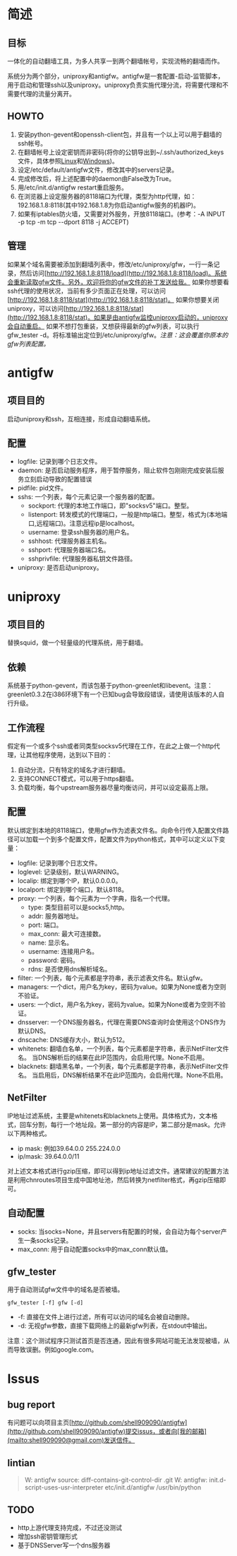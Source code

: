 # 简述 #

## 目标 ##

一体化的自动翻墙工具，为多人共享一到两个翻墙帐号，实现流畅的翻墙而作。

系统分为两个部分，uniproxy和antigfw。antigfw是一套配置-启动-监管脚本，用于启动和管理ssh以及uniproxy。uniproxy负责实施代理分流，将需要代理和不需要代理的流量分离开。

## HOWTO ##

1. 安装python-gevent和openssh-client包，并且有一个以上可以用于翻墙的ssh帐号。
2. 在翻墙帐号上设定密钥而非密码(将你的公钥导出到~/.ssh/authorized_keys文件，具体参照[Linux](http://blog.yening.cn/2006/10/30/187.html)和[Windows](http://butian.org/knowledge/linux/1632.html))。
3. 设定/etc/default/antigfw文件，修改其中的servers记录。
4. 完成修改后，将上述配置中的daemon由False改为True。
5. 用/etc/init.d/antigfw restart重启服务。
6. 在浏览器上设定服务器的8118端口为代理，类型为http代理，如：192.168.1.8:8118(其中192.168.1.8为你启动antigfw服务的机器IP)。
7. 如果有iptables防火墙，又需要对外服务，开放8118端口。(参考：-A INPUT -p tcp -m tcp --dport 8118 -j ACCEPT)

## 管理 ##

如果某个域名需要被添加到翻墙列表中，修改/etc/uniproxy/gfw，一行一条记录，然后访问[http://192.168.1.8:8118/load](http://192.168.1.8:8118/load)。系统会重新读取gfw文件。另外，欢迎将你的gfw文件的补丁发送给我。
如果你想要看ssh代理的使用状况，当前有多少页面正在处理，可以访问[http://192.168.1.8:8118/stat](http://192.168.1.8:8118/stat)。
如果你想要关闭uniproxy，可以访问[http://192.168.1.8:8118/stat](http://192.168.1.8:8118/stat)。如果是由antigfw监控uniproxy启动的，uniproxy会自动重启。
如果不想打包重装，又想获得最新的gfw列表，可以执行gfw_tester -d。将标准输出定位到/etc/uniproxy/gfw。*注意：这会覆盖你原本的gfw列表配置。*

# antigfw #

## 项目目的 ##

启动uniproxy和ssh，互相连接，形成自动翻墙系统。

## 配置 ##

* logfile: 记录到哪个日志文件。
* daemon: 是否启动服务程序，用于暂停服务，阻止软件包刚刚完成安装后服务立刻启动导致的配置错误
* pidfile: pid文件。
* sshs: 一个列表，每个元素记录一个服务器的配置。
  * sockport: 代理的本地工作端口，即"socksv5"端口。整型。
  * listenport: 转发模式的代理端口，一般是http端口。整型，格式为(本地端口,远程端口)。注意远程ip是localhost。
  * username: 登录ssh服务器的用户名。
  * sshhost: 代理服务器主机名。
  * sshport: 代理服务器端口名。
  * sshprivfile: 代理服务器私钥文件路径。
* uniproxy: 是否启动uniproxy。

# uniproxy #

## 项目目的 ##

替换squid，做一个轻量级的代理系统，用于翻墙。

## 依赖 ##

系统基于python-gevent，而该包基于python-greenlet和libevent。注意：greenlet0.3.2在i386环境下有一个已知bug会导致段错误，请使用该版本的人自行升级。

## 工作流程 ##

假定有一个或多个ssh或者同类型socksv5代理在工作，在此之上做一个http代理，让其他程序使用，达到以下目的：

1. 自动分流，只有特定的域名才进行翻墙。
2. 支持CONNECT模式，可以用于https翻墙。
3. 负载均衡，每个upstream服务器尽量均衡访问，并可以设定最高上限。

## 配置 ##

默认绑定到本地的8118端口，使用gfw作为滤表文件名。向命令行传入配置文件路径可以加载一个到多个配置文件，配置文件为python格式，其中可以定义以下变量：

* logfile: 记录到哪个日志文件。
* loglevel: 记录级别，默认WARNING。
* localip: 绑定到哪个IP，默认0.0.0.0。
* localport: 绑定到哪个端口，默认8118。
* proxy: 一个列表，每个元素为一个字典，指名一个代理。
  * type: 类型目前可以是socks5,http。
  * addr: 服务器地址。
  * port: 端口。
  * max\_conn: 最大可连接数。
  * name: 显示名。
  * username: 连接用户名。
  * password: 密码。
  * rdns: 是否使用dns解析域名。
* filter: 一个列表，每个元素都是字符串，表示滤表文件名。默认gfw。
* managers: 一个dict，用户名为key，密码为value。如果为None或者为空则不验证。
* users: 一个dict，用户名为key，密码为value。如果为None或者为空则不验证。
* dnsserver: 一个DNS服务器名，代理在需要DNS查询时会使用这个DNS作为默认DNS。
* dnscache: DNS缓存大小，默认为512。
* whitenets: 翻墙白名单，一个列表，每个元素都是字符串，表示NetFilter文件名。
  当DNS解析后的结果在此IP范围内，会启用代理。None不启用。
* blacknets: 翻墙黑名单，一个列表，每个元素都是字符串，表示NetFilter文件名。
  当启用后，DNS解析结果不在此IP范围内，会启用代理。None不启用。

## NetFilter ##

IP地址过滤系统，主要是whitenets和blacknets上使用。具体格式为，文本格式，回车分割，每行一个地址段。第一部分的内容是IP，第二部分是mask。允许以下两种格式。

* ip mask: 例如39.64.0.0 255.224.0.0
* ip/mask: 39.64.0.0/11

对上述文本格式进行gzip压缩，即可以得到ip地址过滤文件。通常建议的配置方法是利用chnroutes项目生成中国地址池，然后转换为netfilter格式，再gzip压缩即可。

## 自动配置 ##

* socks: 当socks=None，并且servers有配置的时候，会自动为每个server产生一条socks记录。
* max\_conn: 用于自动配置socks中的max\_conn默认值。

## gfw_tester ##

用于自动测试gfw文件中的域名是否被墙。

	gfw_tester [-f] gfw [-d]

* -f: 直接在文件上进行过滤，所有可以访问的域名会被自动删除。
* -d: 无视gfw参数，直接下载网络上的最新gfw列表，在stdout中输出。

注意：这个测试程序只测试首页是否连通，因此有很多网站可能无法发现被墙，从而导致误删。例如google.com。

# Issus #

## bug report ##

有问题可以向项目主页[http://github.com/shell909090/antigfw](http://github.com/shell909090/antigfw)提交issus，或者向[我的邮箱](mailto:shell909090@gmail.com)发送信件。

## lintian ##

> W: antigfw source: diff-contains-git-control-dir .git
> W: antigfw: init.d-script-uses-usr-interpreter etc/init.d/antigfw /usr/bin/python

## TODO ##

* http上游代理支持完成，不过还没测试
* 增加ssh密钥管理形式
* 基于DNSServer写一个dns服务器
